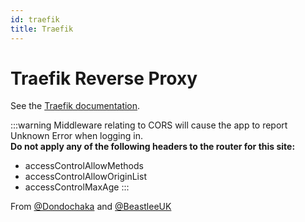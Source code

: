 ```yaml
---
id: traefik
title: Traefik
---
```


# Traefik Reverse Proxy

See the [Traefik documentation](https://doc.traefik.io/traefik/).

:::warning
Middleware relating to CORS will cause the app to report Unknown Error when logging in.  
**Do not apply any of the following headers to the router for this site:**

- accessControlAllowMethods
- accessControlAllowOriginList
- accessControlMaxAge
  :::

From [@Dondochaka](https://discord.com/channels/942908292873723984/942914154254176257/945074590374318170) and [@BeastleeUK](https://discord.com/channels/942908292873723984/942914154254176257/970366039294611506)
